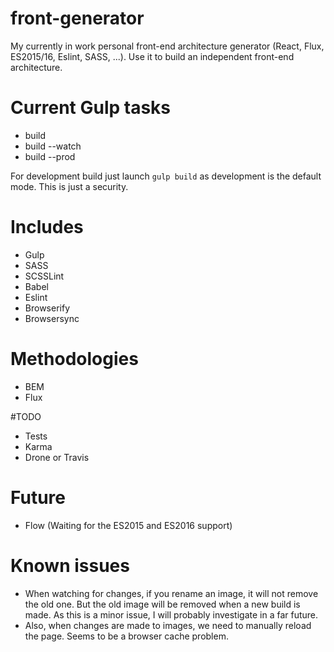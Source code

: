 # front-generator
My currently in work personal front-end architecture generator (React, Flux, ES2015/16, Eslint, SASS, ...). Use it to build an independent front-end architecture.

# Current Gulp tasks
- build
- build --watch
- build --prod

For development build just launch `gulp build` as development is the default mode.
This is just a security.

# Includes
- Gulp
- SASS
- SCSSLint
- Babel
- Eslint
- Browserify
- Browsersync

# Methodologies
- BEM
- Flux

#TODO
- Tests
- Karma
- Drone or Travis

# Future
- Flow (Waiting for the ES2015 and ES2016 support)

# Known issues
- When watching for changes, if you rename an image, it will not remove the old one. But the old image will be removed when a new build is made. As this is a minor issue, I will probably investigate in a far future.
- Also, when changes are made to images, we need to manually reload the page. Seems to be a browser cache problem.
